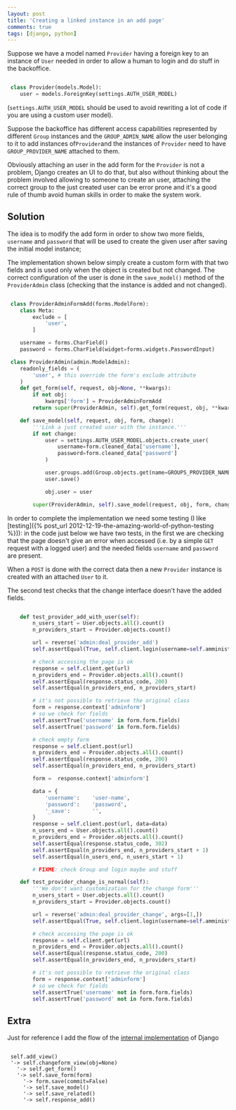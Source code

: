 ```yaml
---
layout: post
title: 'Creating a linked instance in an add page'
comments: true
tags: [django, python]
---
```

Suppose we have a model named ``Provider`` having a foreign key to an instance of
``User`` needed in order to allow a human to login and do stuff in the backoffice.

```python

 class Provider(models.Model):
    user = models.ForeignKey(settings.AUTH_USER_MODEL)
```

(``settings.AUTH_USER_MODEL`` should be used to avoid rewriting a lot of code if you are using
a custom user model).

Suppose the backoffice has different access capabilities represented by different ``Group`` instances and the ``GROUP_ADMIN_NAME`` allow the user belonging to it to add instances
of``Provider``and the instances of ``Provider`` need to have ``GROUP_PROVIDER_NAME`` attached to them.

Obviously attaching an user in the add form for the ``Provider`` is not a problem, Django
creates an UI to do that, but also without thinking about the problem involved allowing to
someone to create an user, attaching the correct group to the just created user can be
error prone and it's a good rule of thumb avoid human skills in order to make the system work.

## Solution

The idea is to modify the add form in order to show two more fields, ``username`` and ``password``
that will be used to create the given user after saving the initial model instance; 

The implementation shown below simply create a custom form with that two fields and is
used only when the object is created but not changed. The correct configuration of
the user is done in the ``save_model()`` method of the ``ProviderAdmin`` class 
(checking that the instance is added and not changed).


```python

 class ProviderAdminFormAdd(forms.ModelForm):
    class Meta:
        exclude = [
            'user',
        ]

    username = forms.CharField()
    password = forms.CharField(widget=forms.widgets.PasswordInput)

 class ProviderAdmin(admin.ModelAdmin):
    readonly_fields = (
        'user', # this override the form's exclude attribute
    )
    def get_form(self, request, obj=None, **kwargs):
        if not obj:
            kwargs['form'] = ProviderAdminFormAdd
        return super(ProviderAdmin, self).get_form(request, obj, **kwargs)

    def save_model(self, request, obj, form, change):
        '''Link a just created user with the instance.'''
        if not change:
            user = settings.AUTH_USER_MODEL.objects.create_user(
                username=form.cleaned_data['username'],
                password=form.cleaned_data['password']
            )

            user.groups.add(Group.objects.get(name=GROUPS_PROVIDER_NAME))
            user.save()

            obj.user = user

        super(ProviderAdmin, self).save_model(request, obj, form, change)
```

In order to complete the implementation we need some testing (I like [testing]({% post_url 2012-12-19-the-amazing-world-of-python-testing %})):
in the code just below we have two tests, in the first we are checking that
the page doesn't give an error when accessed (i.e. by a simple ``GET``
request with a logged user) and the needed fields ``username`` and ``password``
are present.

When a ``POST`` is done with the correct data then a new ``Provider`` instance
is created with an attached ``User`` to it.

The second test checks that the change interface doesn't have the added fields.


```python

    def test_provider_add_with_user(self):
        n_users_start = User.objects.all().count()
        n_providers_start = Provider.objects.count()

        url = reverse('admin:deal_provider_add')
        self.assertEqual(True, self.client.login(username=self.amministratore.username, password='password'))

        # check accessing the page is ok
        response = self.client.get(url)
        n_providers_end = Provider.objects.all().count()
        self.assertEqual(response.status_code, 200)
        self.assertEqual(n_providers_end, n_providers_start)

        # it's not possible to retrieve the original class
        form = response.context['adminform']
        # so we check for fields
        self.assertTrue('username' in form.form.fields)
        self.assertTrue('password' in form.form.fields)

        # check empty form
        response = self.client.post(url)
        n_providers_end = Provider.objects.all().count()
        self.assertEqual(response.status_code, 200)
        self.assertEqual(n_providers_end, n_providers_start)

        form =  response.context['adminform']

        data = {
            'username':    'user-name',
            'password':    'password',
            '_save':       '',
        }
        response = self.client.post(url, data=data)
        n_users_end = User.objects.all().count()
        n_providers_end = Provider.objects.all().count()
        self.assertEqual(response.status_code, 302)
        self.assertEqual(n_providers_end, n_providers_start + 1)
        self.assertEqual(n_users_end, n_users_start + 1)

        # FIXME: check Group and login maybe and stuff

    def test_provider_change_is_normal(self):
        '''We don't want customization for the change form'''
        n_users_start = User.objects.all().count()
        n_providers_start = Provider.objects.count()

        url = reverse('admin:deal_provider_change', args=[1,])
        self.assertEqual(True, self.client.login(username=self.amministratore.username, password='password'))

        # check accessing the page is ok
        response = self.client.get(url)
        n_providers_end = Provider.objects.all().count()
        self.assertEqual(response.status_code, 200)
        self.assertEqual(n_providers_end, n_providers_start)

        # it's not possible to retrieve the original class
        form = response.context['adminform']
        # so we check for fields
        self.assertTrue('username' not in form.form.fields)
        self.assertTrue('password' not in form.form.fields)
```

## Extra

Just for reference I add the flow of the [internal implementation](https://github.com/django/django/blob/1.7.8/django/contrib/admin/options.py#L515)
of Django

```

 self.add_view()
 '-> self.changeform_view(obj=None)
   '-> self.get_form()
   '-> self.save_form(form)
     '-> form.save(commit=False)
     '-> self.save_model()
     '-> self.save_related()
     '-> self.response_add()
```
